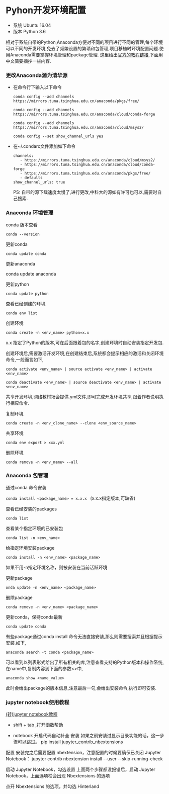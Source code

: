 # Pyhon开发环境配置

* 系统 Ubuntu 16.04
* 版本 Python 3.6

相对于系统自带的Python,Anaconda方便对不同的项目进行不同的管理,每个环境可以不同的开发环境,免去了频繁设置的繁琐和包管理,项目移植时环境配置问题.使用Anaconda需要掌握环境管理和package管理.
这里给出[官方的教程链接](https://docs.conda.io/projects/conda/en/latest/user-guide/tasks/manage-environments.html#specifying-a-location-for-an-environment),下面用中文简要摘抄一些内容.

### 更改Anaconda源为清华源

  
* 在命令行下输入以下命令

  ```conda config --add channels https://mirrors.tuna.tsinghua.edu.cn/anaconda/pkgs/free/```    
  
  ```conda config --add channels https://mirrors.tuna.tsinghua.edu.cn/anaconda/cloud/conda-forge ```
  
  ```conda config --add channels https://mirrors.tuna.tsinghua.edu.cn/anaconda/cloud/msys2/```

  ```conda config --set show_channel_urls yes```
  
* 在~/.condarc文件添加如下命令

  ```
  channels:
     - https://mirrors.tuna.tsinghua.edu.cn/anaconda/cloud/msys2/
     - https://mirrors.tuna.tsinghua.edu.cn/anaconda/cloud/conda-forge
     - https://mirrors.tuna.tsinghua.edu.cn/anaconda/pkgs/free/
     - defaults
  show_channel_urls: true
  ```
    PS:  自带的源下载速度太慢了,进行更改,中科大的源如有许可也可以,需要时自己搜索.


### Anaconda 环境管理

conda 版本查看

```conda --version```

更新conda

```conda update conda```

更新anaconda

conda update anaconda

更新python

```conda update python```

查看已经创建的环境

```conda env list```

创建环境

```conda create -n <env_name> python=x.x```

x.x 指定了Python的版本,可在后面跟着包的名字,创建环境时自动安装指定开发包.

创建环境后,需要激活开发环境,在创建结束后,系统都会提示相应的激活和关闭环境命令,一般而言如下,

```conda activate <env_name> | source activate <env_name> | activate <env_name>```

```conda deactivate <env_name> | source deactivate <env_name> | activate <env_name>```

共享开发环境,网络教材场会提供.yml文件,即可完成开发环境共享,跟着作者说明执行相应命令.

复制环境

```conda create -n <env_clone_name> --clone <env_source_name>```

共享环境

```conda env export > xxx.yml```

删除环境

```conda remove -n <env_name> --all```

### Anaconda 包管理

通过conda 命令安装

```conda install <package_name> = x.x.x ```
(x.x.x指定版本,可缺省)

查看已经安装的packages

```conda list```

查看某个指定环境的已安装包

```conda list -n <env_name>```

给指定环境安装package

```conda install -n <env_name> <package_name>```

如果不用-n指定环境名称，则被安装在当前活跃环境

更新package

```onda update -n <env_name> <package_name>```

删除package

```conda remove -n <env_name> <package_name>```

更新conda，保持conda最新

```conda update conda```

有些package通过conda install 命令无法直接安装,那么则需要搜索并且根据提示安装.如下,

```anaconda search -t conda <package_name>```

可以看到以列表形式给出了所有相关的库,注意查看支持的Python版本和操作系统,在name中,复制内容到下面的参数<>中,

```anaconda show <name_value>```

此时会给出package的版本信息,注意最后一句,会给出安装命令,执行即可安装.


### jupyter notebook使用教程

[(转)jupyter notebook教程](https://jackpopc.github.io/2019/09/14/jupyter/)

* shift + tab ,打开函数帮助

* notebook 开启代码自动补全 
安装
如果之前安装过显示目录功能的话，这一步骤可以跳过。
pip install jupyter_contrib_nbextensions

配置
安装完之后需要配置 nbextension，注意配置的时候要确保已关闭 Jupyter Notebook：
jupyter contrib nbextension install --user --skip-running-check

启动 Jupyter Notebook，勾选设置
上面两个步骤都没报错后，启动 Jupyter Notebook，上面选项栏会出现 Nbextensions 的选项


点开 Nbextensions 的选项，并勾选 Hinterland


